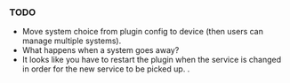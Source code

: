 ### TODO
- Move system choice from plugin config to device (then users can manage multiple systems).
- What happens when a system goes away?
- It looks like you have to restart the plugin when the service is changed in order for the new service to be picked up.
.
